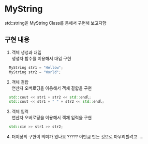 # MyString
std::string을 MyString Class를 통해서 구현해 보고자함

## 구현 내용

1. 객체 생성과 대입  
   생성자 함수를 이용해서 대입 구현   
```C++
  MyString str1 = "Hellow";  
  MyString str2 = "World";
```

2. 객체 결합  
   연산자 오버로딩을 이용해서 객체 결합을 구현  
```C++
  std::cout << str1 + str2 << std::endl; 
  std::cout << str1 + " " + str2 << std::endl;
```

3. 객체 입력  
   연산자 오버로딩을 이용해서 객체 입력을 구현  
```C++
  std::cin >> str1 >> str2;
```

4. 더이상의 구현이 의미가 있나요 ?????
   이만큼 만든 것으로 마무리할려고 .... 

